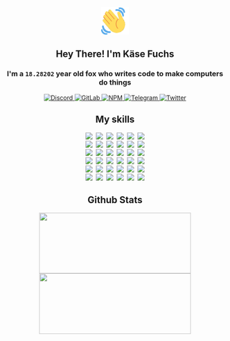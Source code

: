 <div><p align=center><img src=./resources/images/wave.gif width=64px height=64px></p><h2 align=center>Hey There! I'm Käse Fuchs</h2><h3 align=center>I'm a <code>18.28202</code> year old fox who writes code to make computers do things</h3><p align=center><a href=https://discord.com/users/507526681125322772><img alt=Discord src="https://img.shields.io/badge/Discord-5865F2?logo=discord&logoColor=white&style=flat-square#e29f90d960f3e8ed50a696cb1619a9f2"> </a><a href=https://gitlab.com/kasefuchs><img alt=GitLab src="https://img.shields.io/badge/GitLab-330F63?logo=gitlab&logoColor=white&style=flat-square#e29f90d960f3e8ed50a696cb1619a9f2"> </a><a href=https://npmjs.com/~kasefuchs><img alt=NPM src="https://img.shields.io/badge/NPM-CB3837?logo=npm&logoColor=white&style=flat-square#e29f90d960f3e8ed50a696cb1619a9f2"> </a><a href=https://t.me/kasefuchs><img alt=Telegram src="https://img.shields.io/badge/Telegram-2CA5E0?logo=telegram&logoColor=white&style=flat-square#e29f90d960f3e8ed50a696cb1619a9f2"> </a><a href=https://twitter.com/kasefuchs><img alt=Twitter src="https://img.shields.io/badge/Twitter-1DA1F2?logo=twitter&logoColor=white&style=flat-square#e29f90d960f3e8ed50a696cb1619a9f2"></a></p><h2 align=center>My skills</h2><p align=center><a href=https://aws.amazon.com/ ><picture><source srcset="https://skillicons.dev/icons?i=aws&theme=dark#e29f90d960f3e8ed50a696cb1619a9f2" media="(prefers-color-scheme: dark)"><source srcset="https://skillicons.dev/icons?i=aws&theme=light#e29f90d960f3e8ed50a696cb1619a9f2" media="(prefers-color-scheme: light), (prefers-color-scheme: no-preference)"><img src="https://skillicons.dev/icons?i=aws&theme=light#e29f90d960f3e8ed50a696cb1619a9f2"></picture></a>&nbsp;&nbsp;<a href=https://en.wikipedia.org/wiki/Bash_(Unix_shell)><picture><source srcset="https://skillicons.dev/icons?i=bash&theme=dark#e29f90d960f3e8ed50a696cb1619a9f2" media="(prefers-color-scheme: dark)"><source srcset="https://skillicons.dev/icons?i=bash&theme=light#e29f90d960f3e8ed50a696cb1619a9f2" media="(prefers-color-scheme: light), (prefers-color-scheme: no-preference)"><img src="https://skillicons.dev/icons?i=bash&theme=light#e29f90d960f3e8ed50a696cb1619a9f2"></picture></a>&nbsp;&nbsp;<a href=https://discord.com/developers/docs><picture><source srcset="https://skillicons.dev/icons?i=bots&theme=dark#e29f90d960f3e8ed50a696cb1619a9f2" media="(prefers-color-scheme: dark)"><source srcset="https://skillicons.dev/icons?i=bots&theme=light#e29f90d960f3e8ed50a696cb1619a9f2" media="(prefers-color-scheme: light), (prefers-color-scheme: no-preference)"><img src="https://skillicons.dev/icons?i=bots&theme=light#e29f90d960f3e8ed50a696cb1619a9f2"></picture></a>&nbsp;&nbsp;<a href=https://www.cloudflare.com/ ><picture><source srcset="https://skillicons.dev/icons?i=cloudflare&theme=dark#e29f90d960f3e8ed50a696cb1619a9f2" media="(prefers-color-scheme: dark)"><source srcset="https://skillicons.dev/icons?i=cloudflare&theme=light#e29f90d960f3e8ed50a696cb1619a9f2" media="(prefers-color-scheme: light), (prefers-color-scheme: no-preference)"><img src="https://skillicons.dev/icons?i=cloudflare&theme=light#e29f90d960f3e8ed50a696cb1619a9f2"></picture></a>&nbsp;&nbsp;<a href=https://en.wikipedia.org/wiki/CSS><picture><source srcset="https://skillicons.dev/icons?i=css&theme=dark#e29f90d960f3e8ed50a696cb1619a9f2" media="(prefers-color-scheme: dark)"><source srcset="https://skillicons.dev/icons?i=css&theme=light#e29f90d960f3e8ed50a696cb1619a9f2" media="(prefers-color-scheme: light), (prefers-color-scheme: no-preference)"><img src="https://skillicons.dev/icons?i=css&theme=light#e29f90d960f3e8ed50a696cb1619a9f2"></picture></a>&nbsp;&nbsp;<a href=https://www.docker.com/ ><picture><source srcset="https://skillicons.dev/icons?i=docker&theme=dark#e29f90d960f3e8ed50a696cb1619a9f2" media="(prefers-color-scheme: dark)"><source srcset="https://skillicons.dev/icons?i=docker&theme=light#e29f90d960f3e8ed50a696cb1619a9f2" media="(prefers-color-scheme: light), (prefers-color-scheme: no-preference)"><img src="https://skillicons.dev/icons?i=docker&theme=light#e29f90d960f3e8ed50a696cb1619a9f2"></picture></a><br><a href=https://www.electronjs.org/ ><picture><source srcset="https://skillicons.dev/icons?i=electron&theme=dark#e29f90d960f3e8ed50a696cb1619a9f2" media="(prefers-color-scheme: dark)"><source srcset="https://skillicons.dev/icons?i=electron&theme=light#e29f90d960f3e8ed50a696cb1619a9f2" media="(prefers-color-scheme: light), (prefers-color-scheme: no-preference)"><img src="https://skillicons.dev/icons?i=electron&theme=light#e29f90d960f3e8ed50a696cb1619a9f2"></picture></a>&nbsp;&nbsp;<a href=https://expressjs.com/ ><picture><source srcset="https://skillicons.dev/icons?i=express&theme=dark#e29f90d960f3e8ed50a696cb1619a9f2" media="(prefers-color-scheme: dark)"><source srcset="https://skillicons.dev/icons?i=express&theme=light#e29f90d960f3e8ed50a696cb1619a9f2" media="(prefers-color-scheme: light), (prefers-color-scheme: no-preference)"><img src="https://skillicons.dev/icons?i=express&theme=light#e29f90d960f3e8ed50a696cb1619a9f2"></picture></a>&nbsp;&nbsp;<a href=https://www.figma.com/ ><picture><source srcset="https://skillicons.dev/icons?i=figma&theme=dark#e29f90d960f3e8ed50a696cb1619a9f2" media="(prefers-color-scheme: dark)"><source srcset="https://skillicons.dev/icons?i=figma&theme=light#e29f90d960f3e8ed50a696cb1619a9f2" media="(prefers-color-scheme: light), (prefers-color-scheme: no-preference)"><img src="https://skillicons.dev/icons?i=figma&theme=light#e29f90d960f3e8ed50a696cb1619a9f2"></picture></a>&nbsp;&nbsp;<a href=https://firebase.google.com/ ><picture><source srcset="https://skillicons.dev/icons?i=firebase&theme=dark#e29f90d960f3e8ed50a696cb1619a9f2" media="(prefers-color-scheme: dark)"><source srcset="https://skillicons.dev/icons?i=firebase&theme=light#e29f90d960f3e8ed50a696cb1619a9f2" media="(prefers-color-scheme: light), (prefers-color-scheme: no-preference)"><img src="https://skillicons.dev/icons?i=firebase&theme=light#e29f90d960f3e8ed50a696cb1619a9f2"></picture></a>&nbsp;&nbsp;<a href=https://flask.palletsprojects.com/ ><picture><source srcset="https://skillicons.dev/icons?i=flask&theme=dark#e29f90d960f3e8ed50a696cb1619a9f2" media="(prefers-color-scheme: dark)"><source srcset="https://skillicons.dev/icons?i=flask&theme=light#e29f90d960f3e8ed50a696cb1619a9f2" media="(prefers-color-scheme: light), (prefers-color-scheme: no-preference)"><img src="https://skillicons.dev/icons?i=flask&theme=light#e29f90d960f3e8ed50a696cb1619a9f2"></picture></a>&nbsp;&nbsp;<a href=https://cloud.google.com/ ><picture><source srcset="https://skillicons.dev/icons?i=gcp&theme=dark#e29f90d960f3e8ed50a696cb1619a9f2" media="(prefers-color-scheme: dark)"><source srcset="https://skillicons.dev/icons?i=gcp&theme=light#e29f90d960f3e8ed50a696cb1619a9f2" media="(prefers-color-scheme: light), (prefers-color-scheme: no-preference)"><img src="https://skillicons.dev/icons?i=gcp&theme=light#e29f90d960f3e8ed50a696cb1619a9f2"></picture></a><br><a href=https://git-scm.com/ ><picture><source srcset="https://skillicons.dev/icons?i=git&theme=dark#e29f90d960f3e8ed50a696cb1619a9f2" media="(prefers-color-scheme: dark)"><source srcset="https://skillicons.dev/icons?i=git&theme=light#e29f90d960f3e8ed50a696cb1619a9f2" media="(prefers-color-scheme: light), (prefers-color-scheme: no-preference)"><img src="https://skillicons.dev/icons?i=git&theme=light#e29f90d960f3e8ed50a696cb1619a9f2"></picture></a>&nbsp;&nbsp;<a href=https://github.com/ ><picture><source srcset="https://skillicons.dev/icons?i=github&theme=dark#e29f90d960f3e8ed50a696cb1619a9f2" media="(prefers-color-scheme: dark)"><source srcset="https://skillicons.dev/icons?i=github&theme=light#e29f90d960f3e8ed50a696cb1619a9f2" media="(prefers-color-scheme: light), (prefers-color-scheme: no-preference)"><img src="https://skillicons.dev/icons?i=github&theme=light#e29f90d960f3e8ed50a696cb1619a9f2"></picture></a>&nbsp;&nbsp;<a href=https://gitlab.com/ ><picture><source srcset="https://skillicons.dev/icons?i=gitlab&theme=dark#e29f90d960f3e8ed50a696cb1619a9f2" media="(prefers-color-scheme: dark)"><source srcset="https://skillicons.dev/icons?i=gitlab&theme=light#e29f90d960f3e8ed50a696cb1619a9f2" media="(prefers-color-scheme: light), (prefers-color-scheme: no-preference)"><img src="https://skillicons.dev/icons?i=gitlab&theme=light#e29f90d960f3e8ed50a696cb1619a9f2"></picture></a>&nbsp;&nbsp;<a href=https://www.heroku.com/ ><picture><source srcset="https://skillicons.dev/icons?i=heroku&theme=dark#e29f90d960f3e8ed50a696cb1619a9f2" media="(prefers-color-scheme: dark)"><source srcset="https://skillicons.dev/icons?i=heroku&theme=light#e29f90d960f3e8ed50a696cb1619a9f2" media="(prefers-color-scheme: light), (prefers-color-scheme: no-preference)"><img src="https://skillicons.dev/icons?i=heroku&theme=light#e29f90d960f3e8ed50a696cb1619a9f2"></picture></a>&nbsp;&nbsp;<a href=https://en.wikipedia.org/wiki/HTML><picture><source srcset="https://skillicons.dev/icons?i=html&theme=dark#e29f90d960f3e8ed50a696cb1619a9f2" media="(prefers-color-scheme: dark)"><source srcset="https://skillicons.dev/icons?i=html&theme=light#e29f90d960f3e8ed50a696cb1619a9f2" media="(prefers-color-scheme: light), (prefers-color-scheme: no-preference)"><img src="https://skillicons.dev/icons?i=html&theme=light#e29f90d960f3e8ed50a696cb1619a9f2"></picture></a>&nbsp;&nbsp;<a href=https://en.wikipedia.org/wiki/JavaScript><picture><source srcset="https://skillicons.dev/icons?i=js&theme=dark#e29f90d960f3e8ed50a696cb1619a9f2" media="(prefers-color-scheme: dark)"><source srcset="https://skillicons.dev/icons?i=js&theme=light#e29f90d960f3e8ed50a696cb1619a9f2" media="(prefers-color-scheme: light), (prefers-color-scheme: no-preference)"><img src="https://skillicons.dev/icons?i=js&theme=light#e29f90d960f3e8ed50a696cb1619a9f2"></picture></a><br><a href=https://en.wikipedia.org/wiki/Linux><picture><source srcset="https://skillicons.dev/icons?i=linux&theme=dark#e29f90d960f3e8ed50a696cb1619a9f2" media="(prefers-color-scheme: dark)"><source srcset="https://skillicons.dev/icons?i=linux&theme=light#e29f90d960f3e8ed50a696cb1619a9f2" media="(prefers-color-scheme: light), (prefers-color-scheme: no-preference)"><img src="https://skillicons.dev/icons?i=linux&theme=light#e29f90d960f3e8ed50a696cb1619a9f2"></picture></a>&nbsp;&nbsp;<a href=https://mui.com/ ><picture><source srcset="https://skillicons.dev/icons?i=materialui&theme=dark#e29f90d960f3e8ed50a696cb1619a9f2" media="(prefers-color-scheme: dark)"><source srcset="https://skillicons.dev/icons?i=materialui&theme=light#e29f90d960f3e8ed50a696cb1619a9f2" media="(prefers-color-scheme: light), (prefers-color-scheme: no-preference)"><img src="https://skillicons.dev/icons?i=materialui&theme=light#e29f90d960f3e8ed50a696cb1619a9f2"></picture></a>&nbsp;&nbsp;<a href=https://en.wikipedia.org/wiki/Markdown><picture><source srcset="https://skillicons.dev/icons?i=md&theme=dark#e29f90d960f3e8ed50a696cb1619a9f2" media="(prefers-color-scheme: dark)"><source srcset="https://skillicons.dev/icons?i=md&theme=light#e29f90d960f3e8ed50a696cb1619a9f2" media="(prefers-color-scheme: light), (prefers-color-scheme: no-preference)"><img src="https://skillicons.dev/icons?i=md&theme=light#e29f90d960f3e8ed50a696cb1619a9f2"></picture></a>&nbsp;&nbsp;<a href=https://www.mongodb.com/ ><picture><source srcset="https://skillicons.dev/icons?i=mongodb&theme=dark#e29f90d960f3e8ed50a696cb1619a9f2" media="(prefers-color-scheme: dark)"><source srcset="https://skillicons.dev/icons?i=mongodb&theme=light#e29f90d960f3e8ed50a696cb1619a9f2" media="(prefers-color-scheme: light), (prefers-color-scheme: no-preference)"><img src="https://skillicons.dev/icons?i=mongodb&theme=light#e29f90d960f3e8ed50a696cb1619a9f2"></picture></a>&nbsp;&nbsp;<a href=https://www.mysql.com/ ><picture><source srcset="https://skillicons.dev/icons?i=mysql&theme=dark#e29f90d960f3e8ed50a696cb1619a9f2" media="(prefers-color-scheme: dark)"><source srcset="https://skillicons.dev/icons?i=mysql&theme=light#e29f90d960f3e8ed50a696cb1619a9f2" media="(prefers-color-scheme: light), (prefers-color-scheme: no-preference)"><img src="https://skillicons.dev/icons?i=mysql&theme=light#e29f90d960f3e8ed50a696cb1619a9f2"></picture></a>&nbsp;&nbsp;<a href=https://nextjs.org/ ><picture><source srcset="https://skillicons.dev/icons?i=nextjs&theme=dark#e29f90d960f3e8ed50a696cb1619a9f2" media="(prefers-color-scheme: dark)"><source srcset="https://skillicons.dev/icons?i=nextjs&theme=light#e29f90d960f3e8ed50a696cb1619a9f2" media="(prefers-color-scheme: light), (prefers-color-scheme: no-preference)"><img src="https://skillicons.dev/icons?i=nextjs&theme=light#e29f90d960f3e8ed50a696cb1619a9f2"></picture></a><br><a href=https://nodejs.org/en/ ><picture><source srcset="https://skillicons.dev/icons?i=nodejs&theme=dark#e29f90d960f3e8ed50a696cb1619a9f2" media="(prefers-color-scheme: dark)"><source srcset="https://skillicons.dev/icons?i=nodejs&theme=light#e29f90d960f3e8ed50a696cb1619a9f2" media="(prefers-color-scheme: light), (prefers-color-scheme: no-preference)"><img src="https://skillicons.dev/icons?i=nodejs&theme=light#e29f90d960f3e8ed50a696cb1619a9f2"></picture></a>&nbsp;&nbsp;<a href=https://www.postgresql.org/ ><picture><source srcset="https://skillicons.dev/icons?i=postgres&theme=dark#e29f90d960f3e8ed50a696cb1619a9f2" media="(prefers-color-scheme: dark)"><source srcset="https://skillicons.dev/icons?i=postgres&theme=light#e29f90d960f3e8ed50a696cb1619a9f2" media="(prefers-color-scheme: light), (prefers-color-scheme: no-preference)"><img src="https://skillicons.dev/icons?i=postgres&theme=light#e29f90d960f3e8ed50a696cb1619a9f2"></picture></a>&nbsp;&nbsp;<a href=https://learn.microsoft.com/en-us/powershell/ ><picture><source srcset="https://skillicons.dev/icons?i=powershell&theme=dark#e29f90d960f3e8ed50a696cb1619a9f2" media="(prefers-color-scheme: dark)"><source srcset="https://skillicons.dev/icons?i=powershell&theme=light#e29f90d960f3e8ed50a696cb1619a9f2" media="(prefers-color-scheme: light), (prefers-color-scheme: no-preference)"><img src="https://skillicons.dev/icons?i=powershell&theme=light#e29f90d960f3e8ed50a696cb1619a9f2"></picture></a>&nbsp;&nbsp;<a href=https://www.python.org/ ><picture><source srcset="https://skillicons.dev/icons?i=py&theme=dark#e29f90d960f3e8ed50a696cb1619a9f2" media="(prefers-color-scheme: dark)"><source srcset="https://skillicons.dev/icons?i=py&theme=light#e29f90d960f3e8ed50a696cb1619a9f2" media="(prefers-color-scheme: light), (prefers-color-scheme: no-preference)"><img src="https://skillicons.dev/icons?i=py&theme=light#e29f90d960f3e8ed50a696cb1619a9f2"></picture></a>&nbsp;&nbsp;<a href=https://www.raspberrypi.org/ ><picture><source srcset="https://skillicons.dev/icons?i=raspberrypi&theme=dark#e29f90d960f3e8ed50a696cb1619a9f2" media="(prefers-color-scheme: dark)"><source srcset="https://skillicons.dev/icons?i=raspberrypi&theme=light#e29f90d960f3e8ed50a696cb1619a9f2" media="(prefers-color-scheme: light), (prefers-color-scheme: no-preference)"><img src="https://skillicons.dev/icons?i=raspberrypi&theme=light#e29f90d960f3e8ed50a696cb1619a9f2"></picture></a>&nbsp;&nbsp;<a href=https://reactjs.org/ ><picture><source srcset="https://skillicons.dev/icons?i=react&theme=dark#e29f90d960f3e8ed50a696cb1619a9f2" media="(prefers-color-scheme: dark)"><source srcset="https://skillicons.dev/icons?i=react&theme=light#e29f90d960f3e8ed50a696cb1619a9f2" media="(prefers-color-scheme: light), (prefers-color-scheme: no-preference)"><img src="https://skillicons.dev/icons?i=react&theme=light#e29f90d960f3e8ed50a696cb1619a9f2"></picture></a><br><a href=https://redux.js.org/ ><picture><source srcset="https://skillicons.dev/icons?i=redux&theme=dark#e29f90d960f3e8ed50a696cb1619a9f2" media="(prefers-color-scheme: dark)"><source srcset="https://skillicons.dev/icons?i=redux&theme=light#e29f90d960f3e8ed50a696cb1619a9f2" media="(prefers-color-scheme: light), (prefers-color-scheme: no-preference)"><img src="https://skillicons.dev/icons?i=redux&theme=light#e29f90d960f3e8ed50a696cb1619a9f2"></picture></a>&nbsp;&nbsp;<a href=https://en.wikipedia.org/wiki/Regular_expression><picture><source srcset="https://skillicons.dev/icons?i=regex&theme=dark#e29f90d960f3e8ed50a696cb1619a9f2" media="(prefers-color-scheme: dark)"><source srcset="https://skillicons.dev/icons?i=regex&theme=light#e29f90d960f3e8ed50a696cb1619a9f2" media="(prefers-color-scheme: light), (prefers-color-scheme: no-preference)"><img src="https://skillicons.dev/icons?i=regex&theme=light#e29f90d960f3e8ed50a696cb1619a9f2"></picture></a>&nbsp;&nbsp;<a href=https://en.wikipedia.org/wiki/Sass_(stylesheet_language)><picture><source srcset="https://skillicons.dev/icons?i=sass&theme=dark#e29f90d960f3e8ed50a696cb1619a9f2" media="(prefers-color-scheme: dark)"><source srcset="https://skillicons.dev/icons?i=sass&theme=light#e29f90d960f3e8ed50a696cb1619a9f2" media="(prefers-color-scheme: light), (prefers-color-scheme: no-preference)"><img src="https://skillicons.dev/icons?i=sass&theme=light#e29f90d960f3e8ed50a696cb1619a9f2"></picture></a>&nbsp;&nbsp;<a href=https://www.typescriptlang.org/ ><picture><source srcset="https://skillicons.dev/icons?i=ts&theme=dark#e29f90d960f3e8ed50a696cb1619a9f2" media="(prefers-color-scheme: dark)"><source srcset="https://skillicons.dev/icons?i=ts&theme=light#e29f90d960f3e8ed50a696cb1619a9f2" media="(prefers-color-scheme: light), (prefers-color-scheme: no-preference)"><img src="https://skillicons.dev/icons?i=ts&theme=light#e29f90d960f3e8ed50a696cb1619a9f2"></picture></a>&nbsp;&nbsp;<a href=https://unity.com/ ><picture><source srcset="https://skillicons.dev/icons?i=unity&theme=dark#e29f90d960f3e8ed50a696cb1619a9f2" media="(prefers-color-scheme: dark)"><source srcset="https://skillicons.dev/icons?i=unity&theme=light#e29f90d960f3e8ed50a696cb1619a9f2" media="(prefers-color-scheme: light), (prefers-color-scheme: no-preference)"><img src="https://skillicons.dev/icons?i=unity&theme=light#e29f90d960f3e8ed50a696cb1619a9f2"></picture></a>&nbsp;&nbsp;<a href=https://workers.cloudflare.com/ ><picture><source srcset="https://skillicons.dev/icons?i=workers&theme=dark#e29f90d960f3e8ed50a696cb1619a9f2" media="(prefers-color-scheme: dark)"><source srcset="https://skillicons.dev/icons?i=workers&theme=light#e29f90d960f3e8ed50a696cb1619a9f2" media="(prefers-color-scheme: light), (prefers-color-scheme: no-preference)"><img src="https://skillicons.dev/icons?i=workers&theme=light#e29f90d960f3e8ed50a696cb1619a9f2"></picture></a><br></p><h2 align=center>Github Stats</h2><p align=center><picture><source srcset="https://github-readme-stats-kasefuchs.vercel.app/api/?count_private=true&hide_border=true&hide_rank=true&line_height=20&hide_title=true&username=Kasefuchs&theme=dark#e29f90d960f3e8ed50a696cb1619a9f2" media="(prefers-color-scheme: dark)"><source srcset="https://github-readme-stats-kasefuchs.vercel.app/api/?count_private=true&hide_border=true&hide_rank=true&line_height=20&hide_title=true&username=Kasefuchs&theme=light#e29f90d960f3e8ed50a696cb1619a9f2" media="(prefers-color-scheme: light), (prefers-color-scheme: no-preference)"><img align=middle width=350 height=140 src="https://github-readme-stats-kasefuchs.vercel.app/api/?count_private=true&hide_border=true&hide_rank=true&line_height=20&hide_title=true&username=Kasefuchs&theme=light#e29f90d960f3e8ed50a696cb1619a9f2"></picture><picture><source srcset="https://github-readme-stats-kasefuchs.vercel.app/api/top-langs/?count_private=true&hide_border=true&layout=compact&username=Kasefuchs&theme=dark#e29f90d960f3e8ed50a696cb1619a9f2" media="(prefers-color-scheme: dark)"><source srcset="https://github-readme-stats-kasefuchs.vercel.app/api/top-langs/?count_private=true&hide_border=true&layout=compact&username=Kasefuchs&theme=light#e29f90d960f3e8ed50a696cb1619a9f2" media="(prefers-color-scheme: light), (prefers-color-scheme: no-preference)"><img align=middle width=350 height=140 src="https://github-readme-stats-kasefuchs.vercel.app/api/top-langs/?count_private=true&hide_border=true&layout=compact&username=Kasefuchs&theme=light#e29f90d960f3e8ed50a696cb1619a9f2"></picture></p><img src="https://hit.yhype.me/github/profile?user_id=64592097#e29f90d960f3e8ed50a696cb1619a9f2" alt=""></div>